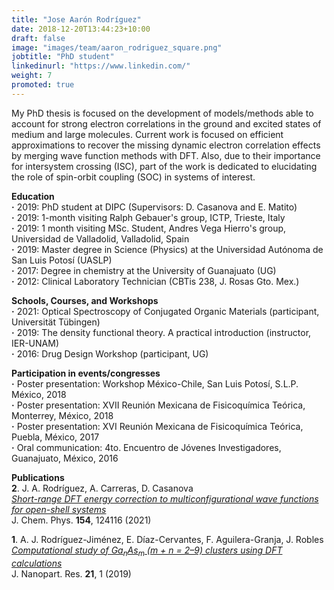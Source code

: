 ```yaml
---
title: "Jose Aarón Rodríguez"
date: 2018-12-20T13:44:23+10:00
draft: false
image: "images/team/aaron_rodriguez_square.png"
jobtitle: "PhD student"
linkedinurl: "https://www.linkedin.com/"
weight: 7
promoted: true
---
```


My PhD thesis is focused on the development of models/methods able to account for strong electron correlations in the ground and excited states of medium and large molecules. Current work is focused on efficient approximations to recover the missing dynamic electron correlation effects by merging wave function methods with DFT. Also, due to their importance for intersystem crossing (ISC), part of the work is dedicated to elucidating the role of spin-orbit coupling (SOC) in systems of interest.

**Education**<br>
**·** 2019: PhD student at DIPC (Supervisors: D. Casanova and E. Matito)<br>
**·** 2019: 1-month visiting Ralph Gebauer's group, ICTP, Trieste, Italy<br>
**·** 2019: 1 month visiting MSc. Student, Andres Vega Hierro's group, Universidad de Valladolid, Valladolid, Spain<br>
**·** 2019: Master degree in Science (Physics) at the Universidad Autónoma de San Luis Potosí (UASLP)<br>
**·** 2017: Degree in chemistry at the University of Guanajuato (UG)<br>
**·** 2012: Clinical Laboratory Technician (CBTis 238, J. Rosas Gto. Mex.)<br>

**Schools, Courses, and Workshops**<br>
**·** 2021: Optical Spectroscopy of Conjugated Organic Materials (participant, Universität Tübingen)<br>
**·** 2019: The density functional theory. A practical introduction (instructor, IER-UNAM)<br>
**·** 2016: Drug Design Workshop (participant, UG)<br>

**Participation in events/congresses**<br>
**·** Poster presentation: Workshop México-Chile, San Luis Potosí, S.L.P. México, 2018<br>
**·** Poster presentation: XVII Reunión Mexicana de Fisicoquímica Teórica, Monterrey, México, 2018<br>
**·** Poster presentation: XVI Reunión Mexicana de Fisicoquímica Teórica, Puebla, México, 2017<br>
**·** Oral communication: 4to. Encuentro de Jóvenes Investigadores, Guanajuato, México, 2016

**Publications**<br>
**2**. J. A. Rodríguez, A. Carreras, D. Casanova <br>
_[Short-range DFT energy correction to multiconfigurational wave functions for open-shell systems](https://aip.scitation.org/doi/10.1063/5.0046404)_ <br>
J. Chem. Phys. **154**, 124116 (2021)

**1**. A. J. Rodríguez-Jiménez, E. Díaz-Cervantes, F. Aguilera-Granja, J. Robles <br>
_[Computational study of Ga<sub>n</sub>As<sub>m</sub> (m + n = 2–9) clusters using DFT calculations](https://link.springer.com/article/10.1007/s11051-019-4664-5)_ <br>
J. Nanopart. Res. **21**, 1 (2019)
